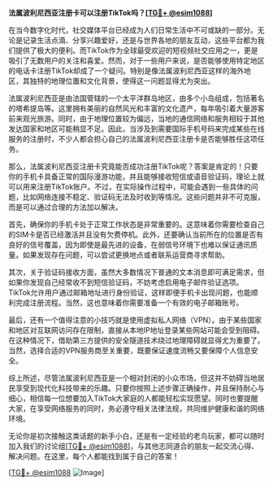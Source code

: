 **法属波利尼西亚注册卡可以注册TikTok吗？[[TG💪+ @esim1088](https://t.me/s/esim1088)]**

在当今数字化时代，社交媒体平台已经成为人们日常生活中不可或缺的一部分。无论是记录生活点滴、分享兴趣爱好，还是与世界各地的朋友互动，这些平台都为我们提供了极大的便利。而TikTok作为全球最受欢迎的短视频社交应用之一，更是吸引了无数用户的关注和喜爱。然而，对于一些用户来说，是否能够使用特定地区的电话卡注册TikTok却成了一个疑问。特别是像法属波利尼西亚这样的海外地区，其独特的地理位置和文化背景，使得这一问题显得尤为突出。

法属波利尼西亚是由法国管辖的一个太平洋群岛地区，由多个小岛组成，包括著名的塔希提岛等。这里拥有美丽的自然风光和丰富的文化遗产，每年吸引着大量游客前来观光旅游。同时，由于地理位置较为偏远，当地的通信网络和服务相较于其他发达国家和地区可能稍显不足。因此，当涉及到需要国际手机号码来完成某些在线服务的注册时，不少人都会担心自己的法属波利尼西亚注册卡是否能够胜任这项任务。

那么，法属波利尼西亚注册卡究竟能否成功注册TikTok呢？答案是肯定的！只要你的手机卡具备正常的国际漫游功能，并且能够接收短信或语音验证码，理论上就可以用来注册TikTok账户。不过，在实际操作过程中，可能会遇到一些具体的问题，比如网络连接不稳定、验证码无法及时收到等情况。这些问题并非不可克服，而是可以通过合理的方法加以解决。

首先，确保你的手机卡处于正常工作状态是非常重要的。这意味着你需要检查自己的SIM卡是否已经激活并且没有欠费停机。此外，还要确认当前所在的位置是否有良好的信号覆盖，因为即使是最先进的设备，在弱信号环境下也难以保证通讯质量。如果发现存在问题，可以尝试更换地点或者联系运营商寻求帮助。

其次，关于验证码接收方面，虽然大多数情况下普通的文本消息即可满足需求，但如果你发现自己经常收不到短信验证码，不妨考虑启用电子邮件验证选项。TikTok允许用户通过邮箱地址进行身份验证，这样即便手机卡出现问题，也能顺利完成注册流程。当然，这也意味着你需要准备一个有效的电子邮箱账号。

最后，还有一个值得注意的小技巧就是使用虚拟私人网络（VPN）。由于某些国家和地区对互联网访问存在限制，直接从本地IP地址登录某些网站可能会受到阻碍。在这种情况下，借助第三方提供的安全隧道技术绕过地理障碍就显得尤为重要了。当然，选择合适的VPN服务商至关重要，既要保证速度流畅又要保障个人信息安全。

综上所述，尽管法属波利尼西亚是一个相对封闭的小众市场，但这并不妨碍当地居民享受到现代化科技带来的乐趣。只要你按照上述步骤正确操作，并且保持耐心与细心，相信每一位想要加入TikTok大家庭的人都能轻松实现愿望。同时也要提醒大家，在享受网络服务的同时，务必遵守相关法律法规，共同维护健康和谐的网络环境。

无论你是初次接触这类话题的新手小白，还是有一定经验的老鸟玩家，都可以随时加入我们的讨论组[[TG💪+ @esim1088](https://t.me/s/esim1088)]，与其他志同道合的朋友一起交流心得、解决问题。在这里，每个人都能找到属于自己的答案！

[[TG💪+ @esim1088](https://t.me/s/esim1088) ![Image](https://i.postimg.cc/4NQfJmqS/Snipaste-2025-05-13-00-14-12.png)]